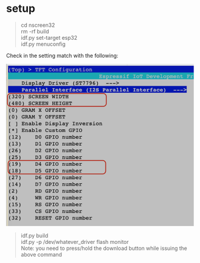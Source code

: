# setup

> cd nscreen32  
> rm -rf build  
> idf.py set-target esp32  
> idf.py menuconfig  
 
Check in the setting match with the following:  

![setup](../docs/nscreen_lcd_setup.png)  

> idf.py build  
> idf.py -p /dev/whatever_driver flash monitor  
Note: you need to press/hold the download button while issuing the above command
